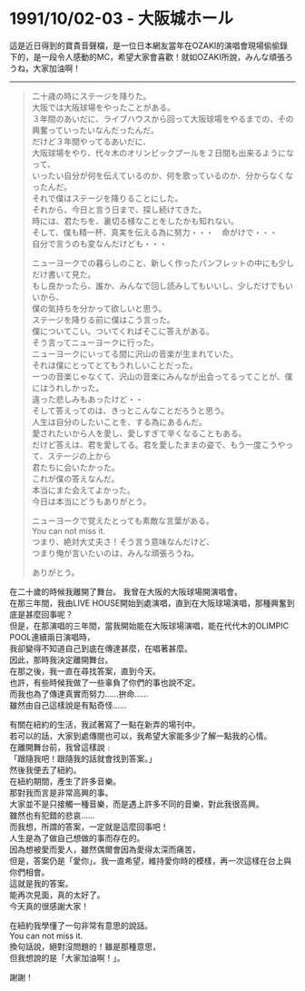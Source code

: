 # 1991/10/02-03 - 大阪城ホール

這是近日得到的寶貴音聲檔，是一位日本網友當年在OZAKI的演唱會現場偷偷錄下的，是一段令人感動的MC，希望大家會喜歡！就如OZAKI所說，みんな頑張ろうね，大家加油啊！

---

> 二十歳の時にステージを降りた。  
> 大阪では大阪球場をやったことがある。  
> ３年間のあいだに、ライブハウスから回って大阪球場をやるまでの、その興奮っていったいなんだったんだ。  
> だけど３年間やってるあいだに、  
> 大阪球場をやり、代々木のオリンピックプールを２日間も出来るようになって、  
> いったい自分が何を伝えているのか、何を歌っているのか、分からなくなったんだ。  
> それで僕はステージを降りることにした。  
> それから、今日と言う日まで、探し続けてきた。  
> 時には、君たちを、裏切る様なことをしたかも知れない。  
> そして、僕も精一杯、真実を伝える為に努力・・・　命がけで・・・  
> 自分で言うのも変なんだけども・・・  
> 
> ニューヨークでの暮らしのこと、新しく作ったパンフレットの中にも少しだけ書いて見た。  
> もし良かったら、誰か、みんなで回し読みしてもいいし、少しだけでもいいから、  
> 僕の気持ちを分かって欲しいと思う。  
> ステージを降りる前に僕はこう言った。  
> 僕についてこい。ついてくればそこに答えがある。  
> そう言ってニューヨークに行った。  
> ニューヨークにいってる間に沢山の音楽が生まれていた。  
> それは僕にとってとてもうれしいことだった。  
> 一つの音楽じゃなくて、沢山の音楽にみんなが出会ってるってことが、僕にはうれしかった。  
> 違った悲しみもあったけど・・  
> そして答えってのは、きっとこんなことだろうと思う。  
> 人生は自分のしたいことを、する為にあるんだ。  
> 愛されたいから人を愛し、愛しすぎて辛くなることもある。  
> だけど答えは、君を愛してる。君を愛したままの姿で、もう一度こうやって、ステージの上から  
> 君たちに会いたかった。  
> これが僕の答えなんだ。  
> 本当にまた会えてよかった。  
> 今日は本当にどうもありがとう。  
> 
> ニューヨークで覚えたとっても素敵な言葉がある。  
> You can not miss it.  
> つまり、絶対大丈夫さ！そう言う意味なんだけど、  
> つまり俺が言いたいのは、みんな頑張ろうね。  
> 
> ありがとう。  

在二十歲的時候我離開了舞台。 
我曾在大阪的大阪球場開演唱會。  
在那三年間，我由LIVE HOUSE開始到處演唱，直到在大阪球場演唱，那種興奮到底是甚麼回事呢？  
但是，在那演唱的三年間，當我開始能在大阪球場演唱，能在代代木的OLIMPIC POOL連續兩日演唱時，  
我卻變得不知道自己到底在傳達甚麼，在唱著甚麼。  
因此，那時我決定離開舞台。  
在那之後，我一直在尋找答案，直到今天。  
也許，有些時候我做了一些辜負了你們的事也說不定。  
而我也為了傳達真實而努力……拚命……  
雖然由自己這樣說是有點奇怪……  

有關在紐約的生活，我試著寫了一點在新弄的場刊中。  
若可以的話，大家到處傳閱也可以，我希望大家能多少了解一點我的心情。  
在離開舞台前，我曾這樣說﹕  
「跟隨我吧！跟隨我的話就會找到答案。」  
然後我便去了紐約。  
在紐約期間，產生了許多音樂。  
那對我而言是非常高興的事。  
大家並不是只接觸一種音樂，而是遇上許多不同的音樂，對此我很高興。  
雖然也有犯錯的悲哀……  
而我想，所謂的答案，一定就是這麼回事吧！  
人生是為了做自己想做的事而存在的。  
因為想被愛而愛人，雖然偶爾會因為愛得太深而痛苦，  
但是，答案仍是「愛你」。我一直希望，維持愛你時的模樣，再一次這樣在台上與你們相會。  
這就是我的答案。  
能再次見面，真的太好了。  
今天真的很感謝大家！  

在紐約我學懂了一句非常有意思的說話。  
You can not miss it.  
換句話說，絕對沒問題的！雖是那種意思，  
但我想說的是「大家加油啊！」。  

謝謝！  